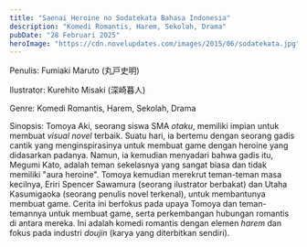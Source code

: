```yaml
---
title: "Saenai Heroine no Sodatekata Bahasa Indonesia"
description: "Komedi Romantis, Harem, Sekolah, Drama"
pubDate: "28 Februari 2025"
heroImage: "https://cdn.novelupdates.com/images/2015/06/sodatekata.jpg"
---
```


Penulis: Fumiaki Maruto (丸戸史明)

Ilustrator: Kurehito Misaki (深崎暮人)

Genre: Komedi Romantis, Harem, Sekolah, Drama

Sinopsis: Tomoya Aki, seorang siswa SMA *otaku*, memiliki impian untuk membuat *visual novel* terbaik. Suatu hari, ia bertemu dengan seorang gadis cantik yang menginspirasinya untuk membuat game dengan heroine yang didasarkan padanya. Namun, ia kemudian menyadari bahwa gadis itu, Megumi Kato, adalah teman sekelasnya yang sangat biasa dan tidak memiliki "aura heroine". Tomoya kemudian merekrut teman-teman masa kecilnya, Eriri Spencer Sawamura (seorang ilustrator berbakat) dan Utaha Kasumigaoka (seorang penulis novel terkenal), untuk membantunya membuat game. Cerita ini berfokus pada upaya Tomoya dan teman-temannya untuk membuat game, serta perkembangan hubungan romantis di antara mereka. Ini adalah komedi romantis dengan elemen *harem* dan fokus pada industri *doujin* (karya yang diterbitkan sendiri).
